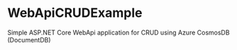 # WebApiCRUDExample

Simple ASP.NET Core WebApi application for CRUD using Azure CosmosDB (DocumentDB)
